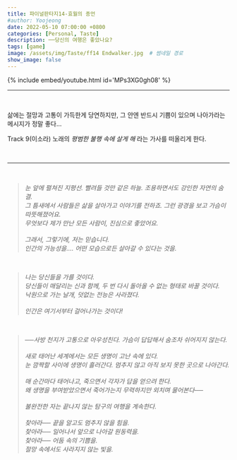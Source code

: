 ```yaml
---
title: 파이널판타지14-효월의 종언
#author: Yoojeong
date: 2022-05-10 07:00:00 +0800
categories: [Personal, Taste]
description: ──당신의 여행은 좋았나요?
tags: [game]
image: /assets/img/Taste/ff14 Endwalker.jpg  # 썸네일 경로
show_image: false
---
```


{% include embed/youtube.html id='MPs3XG0gh08' %}

---

<br>

삶에는 절망과 고통이 가득한게 당연하지만, 그 안엔 반드시 기쁨이 있으며 나아가라는 메시지가 정말 좋다...    

Track 9(이소라) 노래의 *평범한 불행 속에 살게 해* 라는 가사를 떠올리게 한다.

<br>

---

<br>

> *눈 앞에 펼쳐진 지평선. 빨려들 것만 같은 하늘. 조용하면서도 강인한 자연의 숨결.* <br>
> *그 틈새에서 사람들은 삶을 살아가고 이야기를 전하죠. 그런 광경을 보고 가슴이 따뜻해졌어요.*
> <br>
> *무엇보다 제가 만난 모든 사람이, 진심으로 좋았어요.*
> <br>
> <br>
> *그래서, 그렇기에, 저는 믿습니다. <br>
> 인간의 가능성을.... 어떤 모습으로든 살아갈 수 있다는 것을.*   

<br>

> *나는 당신들을 가를 것이다.* <br>
> *당신들이 매달리는 신과 함께, 두 번 다시 돌아올 수 없는 형태로 바꿀 것이다.*
> <br>
> *낙원으로 가는 날개, 덧없는 전능은 사라졌다.* 
> <br>
> <br>
> *인간은 여기서부터 걸어나가는 것이다!*

<br>

> *──사방 천지가 고통으로 아우성친다. 가슴이 답답해서 숨조차 쉬어지지 않는다.*
> <br>
> <br>
> *새로 태어난 세계에서는 모든 생명이 고난 속에 있다. <br>
> 눈 깜짝할 사이에 생명이 흘러간다. 멈추지 않고 아직 보지 못한 곳으로 나아간다.* 
> <br>
> <br>
> *매 순간마다 태어나고, 죽으면서 각자가 답을 얻으려 한다. <br>
> 왜 생명을 부여받았으면서 죽어가는지 무력하지만 외치며 물어본다──*
> <br>
> <br>
> *불완전한 자는 끝나지 않는 탐구의 여행을 계속한다.*
> <br>
> <br>
> *찾아라── 끝을 알고도 멈추지 않을 힘을.* <br>
> *찾아라── 일어나서 앞으로 나아갈 원동력을.* <br>
> *찾아라── 어둠 속의 기쁨을.* <br>
> *절망 속에서도 사라지지 않는 빛을.* <br>

